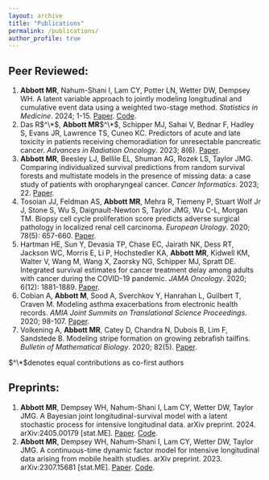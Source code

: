 ```yaml
---
layout: archive
title: "Publications"
permalink: /publications/
author_profile: true
---
```


Peer Reviewed:
------

1. **Abbott MR**, Nahum-Shani I, Lam CY, Potter LN, Wetter DW, Dempsey WH. A latent variable approach to jointly modeling longitudinal and cumulative event data using a weighted two-stage method. *Statistics in Medicine*. 2024; 1-15. [Paper](https://doi.org/10.1002/sim.10171). [Code](https://github.com/madelineabbott/OUF_CR_twostage).
2. Das R$^\*$, **Abbott MR**$^\*$, Schipper MJ, Sahai V, Bednar F, Hadley S, Evans JR, Lawrence TS, Cuneo KC. Predictors of acute and late toxicity in patients receiving chemoradiation for unresectable pancreatic cancer. *Advances in Radiation Oncology*. 2023; 8(6). [Paper](https://doi.org/10.1016/j.adro.2023.101266).
3. **Abbott MR**, Beesley LJ, Bellile EL, Shuman AG, Rozek LS, Taylor JMG. Comparing individualized survival predictions from random survival forests and multistate models in the presence of missing data: a case study of patients with oropharyngeal cancer. *Cancer Informatics*. 2023; 22. [Paper](https://doi.org/10.1177/11769351231183847).
4. Tosoian JJ, Feldman AS, **Abbott MR**, Mehra R, Tiemeny P, Stuart Wolf Jr J, Stone S, Wu S, Daignault-Newton S, Taylor JMG, Wu C-L, Morgan TM. Biopsy cell cycle proliferation score predicts adverse surgical pathology in localized renal cell carcinoma. *European Urology*. 2020; 78(5): 657-660. [Paper](https://doi.org/10.1016/j.eururo.2020.08.032).
5. Hartman HE, Sun Y, Devasia TP, Chase EC, Jairath NK, Dess RT, Jackson WC, Morris E, Li P, Hochstedler KA, **Abbott MR**, Kidwell KM, Walter V, Wang M, Wang X, Zaorsky NG, Schipper MJ, Spratt DE. Integrated survival estimates for cancer treatment delay among adults with cancer during the COVID-19 pandemic. *JAMA Oncology*. 2020; 6(12): 1881-1889. [Paper](https://doi.org/10.1001/jamaoncol.2020.5403).
6. Cobian A, **Abbott M**, Sood A, Sverchkov Y, Hanrahan L, Guilbert T, Craven M. Modeling asthma exacerbations from electronic health records. *AMIA Joint Summits on Translational Science Proceedings*. 2020; 98-107. [Paper](https://www.ncbi.nlm.nih.gov/pmc/articles/PMC7233095/).
7. Volkening A, **Abbott MR**, Catey D, Chandra N, Dubois B, Lim F, Sandstede B. Modeling stripe formation on growing zebrafish tailfins. *Bulletin of Mathematical Biology*. 2020; 82(5). [Paper](https://doi.org/10.1007/s11538-020-00731-0).

$^\*$denotes equal contributions as co-first authors

Preprints:
------

1. **Abbott MR**, Dempsey WH, Nahum-Shani I, Lam CY, Wetter DW, Taylor JMG. A Bayesian joint longitudinal-survival model with a latent stochastic process for intensive longitudinal data. arXiv preprint. 2024. arXiv:2405.00179 [stat.ME]. [Paper](https://arxiv.org/abs/2405.00179). [Code](https://github.com/madelineabbott/OUF_JM).
2. **Abbott MR**, Dempsey WH, Nahum-Shani I, Lam CY, Wetter DW, Taylor JMG. A continuous-time dynamic factor model for intensive longitudinal data arising from mobile health studies. arXiv preprint. 2023. arXiv:2307.15681 [stat.ME]. [Paper](https://doi.org/10.48550/arXiv.2307.15681). [Code](https://github.com/madelineabbott/OUF).
